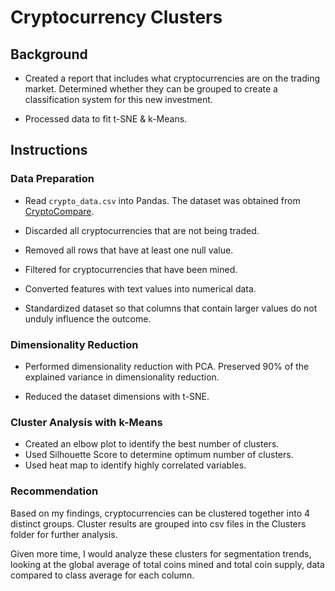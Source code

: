 # Cryptocurrency Clusters

## Background

* Created a report that includes what cryptocurrencies are on the trading market. Determined whether they can be grouped to create a classification system for this new investment.

* Processed data to fit t-SNE & k-Means. 

## Instructions

### Data Preparation

* Read `crypto_data.csv` into Pandas. The dataset was obtained from [CryptoCompare](https://min-api.cryptocompare.com/data/all/coinlist).

* Discarded all cryptocurrencies that are not being traded. 

* Removed all rows that have at least one null value.

* Filtered for cryptocurrencies that have been mined. 

* Converted features with text values into numerical data.

* Standardized dataset so that columns that contain larger values do not unduly influence the outcome.

### Dimensionality Reduction

* Performed dimensionality reduction with PCA. Preserved 90% of the explained variance in dimensionality reduction. 

* Reduced the dataset dimensions with t-SNE.

### Cluster Analysis with k-Means

* Created an elbow plot to identify the best number of clusters. 
* Used Silhouette Score to determine optimum number of clusters. 
* Used heat map to identify highly correlated variables. 

### Recommendation

Based on my findings, cryptocurrencies can be clustered together into 4 distinct groups. Cluster results are grouped into csv files in the Clusters folder for further analysis.

Given more time, I would analyze these clusters for segmentation trends, looking at the global average of total coins mined and total coin supply, data compared to class average for each column.

